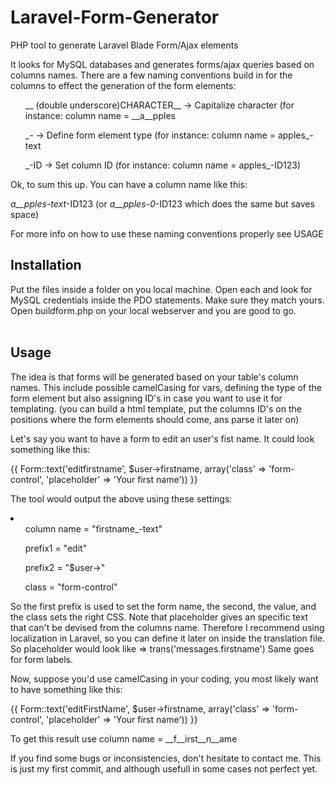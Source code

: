 Laravel-Form-Generator
======================

PHP tool to generate Laravel Blade Form/Ajax elements

It looks for MySQL databases and generates forms/ajax queries based on columns names.
There are a few naming conventions build in for the columns to effect the generation of the form elements:
<br/>
<ul> __ (double underscore)CHARACTER__ -> Capitalize character (for instance: column name = __a__pples</ul>
<ul> _- -> Define form element type (for instance: column name = apples_-text</ul>
<ul> _-ID -> Set column ID (for instance: column name  = apples_-ID123)</ul>
</li> 
 Ok, to sum this up. You can have a column name like this:
 
 __a__pples_-text_-ID123 (or __a__pples_-0_-ID123 which does the same but saves space)
 
For more info on how to use these naming conventions properly see USAGE
 

<h2>Installation</h2>
Put the files inside a folder on you local machine. Open each and look for MySQL credentials inside the PDO statements. 
Make sure they match yours. Open buildform.php on your local webserver and you are good to go.
<br/><br/>
<h2>Usage</h2>
The idea is that forms will be generated based on your table's column names. This include possible camelCasing for vars, defining the type of the form element but also assigning ID's in case you want to use it for templating. (you can build a html template, put the columns ID's on the positions where the form elements should come, ans parse it later on)

Let's say you want to have a form to edit an user's fist name. It could look something like this:

{{ Form::text('editfirstname', $user->firstname, array('class' => 'form-control', 'placeholder' => 'Your first name')) }}

The tool would output the above using these settings:<br/>
<li>
<ul>column name = "firstname_-text"</ul>
<ul>prefix1 = "edit"</ul>
<ul>prefix2 = "$user->"</ul>
<ul>class = "form-control"</ul>
</li>

So the first prefix is used to set the form name, the second, the value, and the class sets the right CSS. Note that placeholder gives an specific text that can't be devised from the columns name. Therefore I recommend using localization in Laravel, so you can define it later on inside the translation file. So placeholder would look like => trans('messages.firstname') Same goes for form labels.

Now, suppose you'd use camelCasing in your coding, you most likely want to have something like this:

{{ Form::text('editFirstName', $user->firstname, array('class' => 'form-control', 'placeholder' => 'Your first name')) }}

To get this result use column name = __f__irst__n__ame

If you find some bugs or inconsistencies, don't hesitate to contact me. This is just my first commit, and although usefull in some cases not perfect yet.


